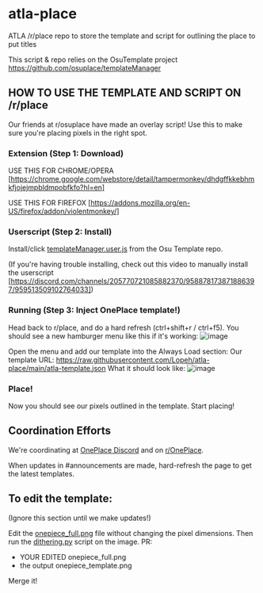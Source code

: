 # atla-place
ATLA /r/place repo to store the template and script for outlining the place to put titles 

This script & repo relies on the OsuTemplate project https://github.com/osuplace/templateManager

## HOW TO USE THE TEMPLATE AND SCRIPT ON /r/place
Our friends at r/osuplace have made an overlay script! Use this to make sure you're placing pixels in the right spot.

### Extension (Step 1: Download)

USE THIS FOR CHROME/OPERA
[https://chrome.google.com/webstore/detail/tampermonkey/dhdgffkkebhmkfjojejmpbldmpobfkfo?hl=en]

USE THIS FOR FIREFOX
[https://addons.mozilla.org/en-US/firefox/addon/violentmonkey/]

### Userscript (Step 2: Install)

Install/click [templateManager.user.js](https://github.com/osuplace/templateManager/raw/main/dist/templateManager.user.js) from the Osu Template repo.

(If you're having trouble installing, check out this video to manually install the userscript [https://discord.com/channels/205770721085882370/958878173871886397/959513509102764033])

### Running (Step 3: Inject OnePlace template!)

Head back to r/place, and do a hard refresh (ctrl+shift+r / ctrl+f5). You should see a new hamburger menu like this if it's working:
![image](https://github.com/Lopeh/onepiece-place/assets/13429544/07115573-0236-421f-bccf-448b7c2f3e88)

Open the menu and add our template into the Always Load section:
  Our template URL: https://raw.githubusercontent.com/Lopeh/atla-place/main/atla-template.json
  What it should look like:
![image](https://github.com/Lopeh/atla-place/assets/13429544/f9c5791e-0b18-42ff-96a2-6729100dd0c9)

### Place!

Now you should see our pixels outlined in the template. Start placing!


## Coordination Efforts

We're coordinating at [OnePlace Discord](discord.gg/QpgpC53aSr) and on [r/OnePlace](reddit.com/r/onepiece).

When updates in #announcements are made, hard-refresh the page to get the latest templates.

## To edit the template:

(Ignore this section until we make updates!)

Edit the [onepiece_full.png](onepiece_full.png) file without changing the pixel dimensions. Then run the [dithering.py](dithering.py) script on the image. PR:

* YOUR EDITED onepiece_full.png
* the output onepiece_template.png

Merge it!
